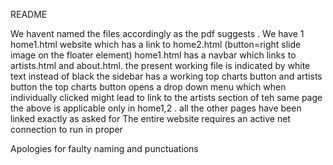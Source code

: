 README

We havent named the files accordingly as the pdf suggests .
We have 1 home1.html website which has a link to home2.html (button=right slide image on the floater element)
home1.html has a navbar which links to artists.html and about.html.
the present working file is indicated by white text instead of black
the sidebar has a working top charts button and artists button
the top charts button opens a drop down menu which when individually clicked might lead to link to the artists section of teh same page
the above is applicable only in home1,2 .
all the other pages have been linked exactly as asked for
The entire website requires an active net connection to run in proper

Apologies for faulty naming and punctuations

